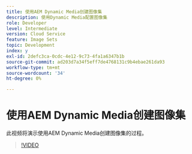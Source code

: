 ```yaml
---
title: 使用AEM Dynamic Media创建图像集
description: 使用Dynamic Media配置图像集
role: Developer
level: Intermediate
version: Cloud Service
feature: Image Sets
topic: Development
index: y
exl-id: 2defc3ca-0cdc-4e12-9c73-4fa1a6347b1b
source-git-commit: ad203d7a34f5eff7de4768131c9b4ebae261da93
workflow-type: tm+mt
source-wordcount: '34'
ht-degree: 0%

---
```


# 使用AEM Dynamic Media创建图像集

此视频将演示使用AEM Dynamic Media创建图像集的过程。

>[!VIDEO](https://video.tv.adobe.com/v/335581?quality=9&learn=on)
